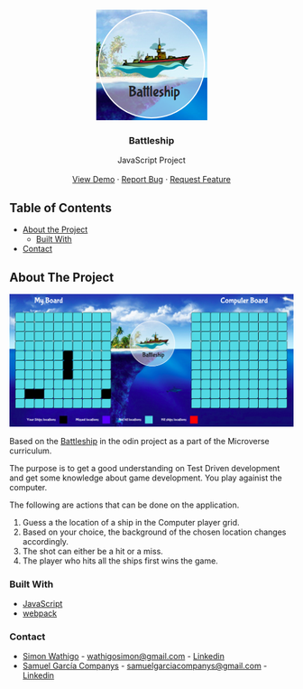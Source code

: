 <br />
<p align="center">
  <a href="https://rawcdn.githack.com/samgaco/battleship/99636649edc187e84328dea52993590378bfb4dc/dist/index.html">
    <img src="dist/logo.png" alt="Logo">
  </a>

  <h3 align="center">Battleship</h3>

  <p align="center">
    JavaScript Project
    <br />
    <br />
    <a href="https://rawcdn.githack.com/samgaco/battleship/99636649edc187e84328dea52993590378bfb4dc/dist/index.html">View Demo</a>
    ·
    <a href="https://github.com/samgaco/battleship/issues">Report Bug</a>
    ·
    <a href="https://github.com/samgaco/battleship/issues">Request Feature</a>
  </p>
</p>


<!-- TABLE OF CONTENTS -->
## Table of Contents

* [About the Project](#about-the-project)
  * [Built With](#built-with)
* [Contact](#Contact)




<!-- ABOUT THE PROJECT -->
## About The Project

  <a href="https://rawcdn.githack.com/samgaco/battleship/99636649edc187e84328dea52993590378bfb4dc/dist/index.html">
    <img src="./dist/about.png" alt="Logo">
  </a>

Based on the [Battleship](https://www.theodinproject.com/courses/javascript/lessons/battleship) in the odin project as a part of the Microverse curriculum.

The purpose is to get a good understanding on Test Driven development and get some knowledge about game development.
You play againist the computer.

The following are actions that can be done on the application.
  1. Guess a the location of a ship in the Computer player grid.
  2. Based on your choice, the background of the chosen location changes accordingly.
  3. The shot can either be a hit or a miss.
  4. The player who hits all the ships first wins the game.


### Built With
* [JavaScript](https://www.javascript.com/)
* [webpack](https://webpack.js.org/)


### Contact

* [Simon Wathigo](https://github.com/wathigo) - wathigosimon@gmail.com - [Linkedin](https://www.linkedin.com/in/simon-wathigo-445370183/)
* [Samuel García Companys](https://github.com/samgaco) - samuelgarciacompanys@gmail.com - [Linkedin](https://www.linkedin.com/in/samuel-garc%C3%ADa-companys-0a848284/)
